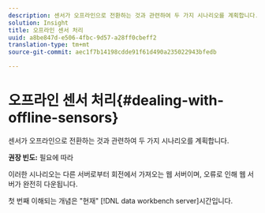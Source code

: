 ```yaml
---
description: 센서가 오프라인으로 전환하는 것과 관련하여 두 가지 시나리오를 계획합니다.
solution: Insight
title: 오프라인 센서 처리
uuid: a8be847d-e506-4fbc-9d57-a28ff0cbeff2
translation-type: tm+mt
source-git-commit: aec1f7b14198cdde91f61d490a235022943bfedb

---
```



# 오프라인 센서 처리{#dealing-with-offline-sensors}

센서가 오프라인으로 전환하는 것과 관련하여 두 가지 시나리오를 계획합니다.

**권장 빈도:** 필요에 따라

이러한 시나리오는 다른 서버로부터 회전에서 가져오는 웹 서버이며, 오류로 인해 웹 서버가 완전히 다운됩니다.

첫 번째 이해되는 개념은 &quot;현재&quot; [!DNL data workbench server]시간입니다.

